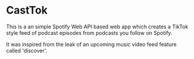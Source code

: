 # CastTok

This is a an simple Spotify Web API based web app which creates a TikTok style
feed of podcast episodes from podcasts you follow on Spotify.

It was inspired from the leak of an upcoming music video feed feature called
'discover'.
